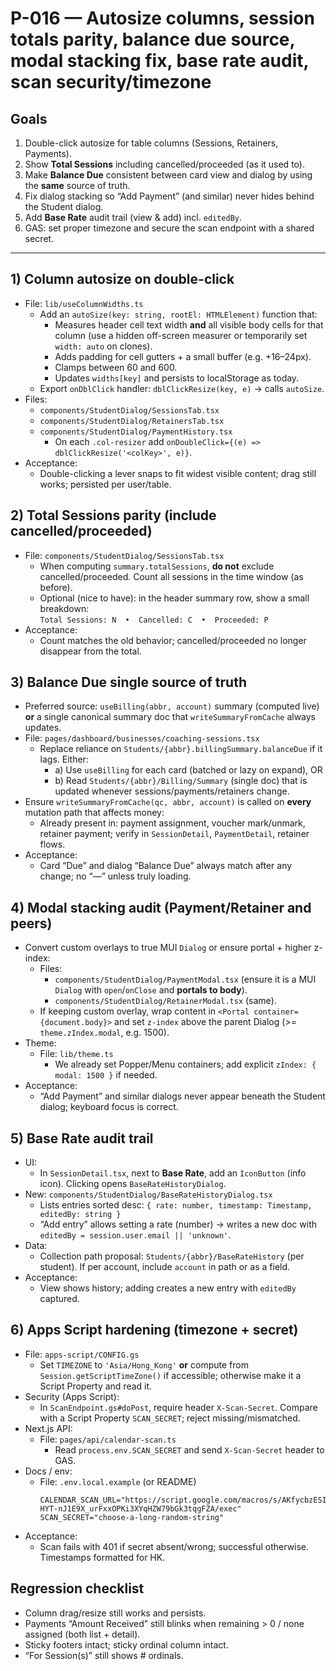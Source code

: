 # P-016 — Autosize columns, session totals parity, balance due source, modal stacking fix, base rate audit, scan security/timezone

## Goals
1) Double-click autosize for table columns (Sessions, Retainers, Payments).
2) Show **Total Sessions** including cancelled/proceeded (as it used to).
3) Make **Balance Due** consistent between card view and dialog by using the **same** source of truth.
4) Fix dialog stacking so “Add Payment” (and similar) never hides behind the Student dialog.
5) Add **Base Rate** audit trail (view & add) incl. `editedBy`.
6) GAS: set proper timezone and secure the scan endpoint with a shared secret.

---

## 1) Column autosize on double-click
- File: `lib/useColumnWidths.ts`
  - Add an `autoSize(key: string, rootEl: HTMLElement)` function that:
    - Measures header cell text width **and** all visible body cells for that column (use a hidden off-screen measurer or temporarily set `width: auto` on clones).
    - Adds padding for cell gutters + a small buffer (e.g. +16–24px).
    - Clamps between 60 and 600.
    - Updates `widths[key]` and persists to localStorage as today.
  - Export `onDblClick` handler: `dblClickResize(key, e)` → calls `autoSize`.
- Files:
  - `components/StudentDialog/SessionsTab.tsx`
  - `components/StudentDialog/RetainersTab.tsx`
  - `components/StudentDialog/PaymentHistory.tsx`
    - On each `.col-resizer` add `onDoubleClick={(e) => dblClickResize('<colKey>', e)}`.
- Acceptance:
  - Double-clicking a lever snaps to fit widest visible content; drag still works; persisted per user/table.

## 2) Total Sessions parity (include cancelled/proceeded)
- File: `components/StudentDialog/SessionsTab.tsx`
  - When computing `summary.totalSessions`, **do not** exclude cancelled/proceeded. Count all sessions in the time window (as before).
  - Optional (nice to have): in the header summary row, show a small breakdown:  
    `Total Sessions: N  •  Cancelled: C  •  Proceeded: P`
- Acceptance:
  - Count matches the old behavior; cancelled/proceeded no longer disappear from the total.

## 3) Balance Due single source of truth
- Preferred source: `useBilling(abbr, account)` summary (computed live) **or** a single canonical summary doc that `writeSummaryFromCache` always updates.
- File: `pages/dashboard/businesses/coaching-sessions.tsx`
  - Replace reliance on `Students/{abbr}.billingSummary.balanceDue` if it lags. Either:
    - a) Use `useBilling` for each card (batched or lazy on expand), OR
    - b) Read `Students/{abbr}/Billing/Summary` (single doc) that is updated whenever sessions/payments/retainers change.
- Ensure `writeSummaryFromCache(qc, abbr, account)` is called on **every** mutation path that affects money:
  - Already present in: payment assignment, voucher mark/unmark, retainer payment; verify in `SessionDetail`, `PaymentDetail`, retainer flows.
- Acceptance:
  - Card “Due” and dialog “Balance Due” always match after any change; no “—” unless truly loading.

## 4) Modal stacking audit (Payment/Retainer and peers)
- Convert custom overlays to true MUI `Dialog` or ensure portal + higher z-index:
  - Files:
    - `components/StudentDialog/PaymentModal.tsx` (ensure it is a MUI `Dialog` with `open`/`onClose` and **portals to body**).
    - `components/StudentDialog/RetainerModal.tsx` (same).
  - If keeping custom overlay, wrap content in `<Portal container={document.body}>` and set `z-index` above the parent Dialog (>= `theme.zIndex.modal`, e.g. 1500).
- Theme:
  - File: `lib/theme.ts`
    - We already set Popper/Menu containers; add explicit `zIndex: { modal: 1500 }` if needed.
- Acceptance:
  - “Add Payment” and similar dialogs never appear beneath the Student dialog; keyboard focus is correct.

## 5) Base Rate audit trail
- UI:
  - In `SessionDetail.tsx`, next to **Base Rate**, add an `IconButton` (info icon). Clicking opens `BaseRateHistoryDialog`.
- New: `components/StudentDialog/BaseRateHistoryDialog.tsx`
  - Lists entries sorted desc: `{ rate: number, timestamp: Timestamp, editedBy: string }`
  - “Add entry” allows setting a rate (number) → writes a new doc with `editedBy = session.user.email || 'unknown'`.
- Data:
  - Collection path proposal: `Students/{abbr}/BaseRateHistory` (per student). If per account, include `account` in path or as a field.
- Acceptance:
  - View shows history; adding creates a new entry with `editedBy` captured.

## 6) Apps Script hardening (timezone + secret)
- File: `apps-script/CONFIG.gs`
  - Set `TIMEZONE` to `'Asia/Hong_Kong'` **or** compute from `Session.getScriptTimeZone()` if accessible; otherwise make it a Script Property and read it.
- Security (Apps Script):
  - In `ScanEndpoint.gs#doPost`, require header `X-Scan-Secret`. Compare with a Script Property `SCAN_SECRET`; reject missing/mismatched.
- Next.js API:
  - File: `pages/api/calendar-scan.ts`
    - Read `process.env.SCAN_SECRET` and send `X-Scan-Secret` header to GAS.
- Docs / env:
  - File: `.env.local.example` (or README)
    ```
    CALENDAR_SCAN_URL="https://script.google.com/macros/s/AKfycbzESImrT9yROHCEq0HFM70mGNLd_x-HYT-nJ1E9X_urFxxOPKi3XYqHZW79bGk3tqgFZA/exec"
    SCAN_SECRET="choose-a-long-random-string"
    ```
- Acceptance:
  - Scan fails with 401 if secret absent/wrong; successful otherwise. Timestamps formatted for HK.

## Regression checklist
- Column drag/resize still works and persists.
- Payments “Amount Received” still blinks when remaining > 0 / none assigned (both list + detail).
- Sticky footers intact; sticky ordinal column intact.
- “For Session(s)” still shows # ordinals.
